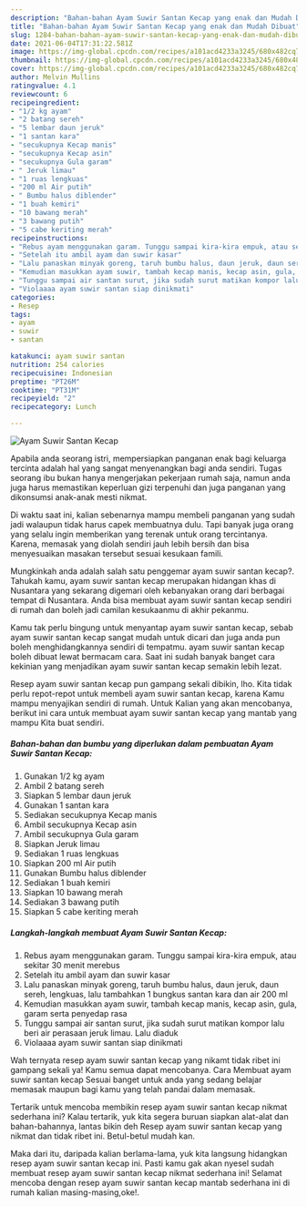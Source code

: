 ```yaml
---
description: "Bahan-bahan Ayam Suwir Santan Kecap yang enak dan Mudah Dibuat"
title: "Bahan-bahan Ayam Suwir Santan Kecap yang enak dan Mudah Dibuat"
slug: 1284-bahan-bahan-ayam-suwir-santan-kecap-yang-enak-dan-mudah-dibuat
date: 2021-06-04T17:31:22.581Z
image: https://img-global.cpcdn.com/recipes/a101acd4233a3245/680x482cq70/ayam-suwir-santan-kecap-foto-resep-utama.jpg
thumbnail: https://img-global.cpcdn.com/recipes/a101acd4233a3245/680x482cq70/ayam-suwir-santan-kecap-foto-resep-utama.jpg
cover: https://img-global.cpcdn.com/recipes/a101acd4233a3245/680x482cq70/ayam-suwir-santan-kecap-foto-resep-utama.jpg
author: Melvin Mullins
ratingvalue: 4.1
reviewcount: 6
recipeingredient:
- "1/2 kg ayam"
- "2 batang sereh"
- "5 lembar daun jeruk"
- "1 santan kara"
- "secukupnya Kecap manis"
- "secukupnya Kecap asin"
- "secukupnya Gula garam"
- " Jeruk limau"
- "1 ruas lengkuas"
- "200 ml Air putih"
- " Bumbu halus diblender"
- "1 buah kemiri"
- "10 bawang merah"
- "3 bawang putih"
- "5 cabe keriting merah"
recipeinstructions:
- "Rebus ayam menggunakan garam. Tunggu sampai kira-kira empuk, atau sekitar 30 menit merebus"
- "Setelah itu ambil ayam dan suwir kasar"
- "Lalu panaskan minyak goreng, taruh bumbu halus, daun jeruk, daun sereh, lengkuas, lalu tambahkan 1 bungkus santan kara dan air 200 ml"
- "Kemudian masukkan ayam suwir, tambah kecap manis, kecap asin, gula, garam serta penyedap rasa"
- "Tunggu sampai air santan surut, jika sudah surut matikan kompor lalu beri air perasaan jeruk limau. Lalu diaduk"
- "Violaaaa ayam suwir santan siap dinikmati"
categories:
- Resep
tags:
- ayam
- suwir
- santan

katakunci: ayam suwir santan 
nutrition: 254 calories
recipecuisine: Indonesian
preptime: "PT26M"
cooktime: "PT31M"
recipeyield: "2"
recipecategory: Lunch

---
```



![Ayam Suwir Santan Kecap](https://img-global.cpcdn.com/recipes/a101acd4233a3245/680x482cq70/ayam-suwir-santan-kecap-foto-resep-utama.jpg)

Apabila anda seorang istri, mempersiapkan panganan enak bagi keluarga tercinta adalah hal yang sangat menyenangkan bagi anda sendiri. Tugas seorang ibu bukan hanya mengerjakan pekerjaan rumah saja, namun anda juga harus memastikan keperluan gizi terpenuhi dan juga panganan yang dikonsumsi anak-anak mesti nikmat.

Di waktu  saat ini, kalian sebenarnya mampu membeli panganan yang sudah jadi walaupun tidak harus capek membuatnya dulu. Tapi banyak juga orang yang selalu ingin memberikan yang terenak untuk orang tercintanya. Karena, memasak yang diolah sendiri jauh lebih bersih dan bisa menyesuaikan masakan tersebut sesuai kesukaan famili. 



Mungkinkah anda adalah salah satu penggemar ayam suwir santan kecap?. Tahukah kamu, ayam suwir santan kecap merupakan hidangan khas di Nusantara yang sekarang digemari oleh kebanyakan orang dari berbagai tempat di Nusantara. Anda bisa membuat ayam suwir santan kecap sendiri di rumah dan boleh jadi camilan kesukaanmu di akhir pekanmu.

Kamu tak perlu bingung untuk menyantap ayam suwir santan kecap, sebab ayam suwir santan kecap sangat mudah untuk dicari dan juga anda pun boleh menghidangkannya sendiri di tempatmu. ayam suwir santan kecap boleh dibuat lewat bermacam cara. Saat ini sudah banyak banget cara kekinian yang menjadikan ayam suwir santan kecap semakin lebih lezat.

Resep ayam suwir santan kecap pun gampang sekali dibikin, lho. Kita tidak perlu repot-repot untuk membeli ayam suwir santan kecap, karena Kamu mampu menyajikan sendiri di rumah. Untuk Kalian yang akan mencobanya, berikut ini cara untuk membuat ayam suwir santan kecap yang mantab yang mampu Kita buat sendiri.

<!--inarticleads1-->

##### Bahan-bahan dan bumbu yang diperlukan dalam pembuatan Ayam Suwir Santan Kecap:

1. Gunakan 1/2 kg ayam
1. Ambil 2 batang sereh
1. Siapkan 5 lembar daun jeruk
1. Gunakan 1 santan kara
1. Sediakan secukupnya Kecap manis
1. Ambil secukupnya Kecap asin
1. Ambil secukupnya Gula garam
1. Siapkan  Jeruk limau
1. Sediakan 1 ruas lengkuas
1. Siapkan 200 ml Air putih
1. Gunakan  Bumbu halus diblender
1. Sediakan 1 buah kemiri
1. Siapkan 10 bawang merah
1. Sediakan 3 bawang putih
1. Siapkan 5 cabe keriting merah




<!--inarticleads2-->

##### Langkah-langkah membuat Ayam Suwir Santan Kecap:

1. Rebus ayam menggunakan garam. Tunggu sampai kira-kira empuk, atau sekitar 30 menit merebus
1. Setelah itu ambil ayam dan suwir kasar
1. Lalu panaskan minyak goreng, taruh bumbu halus, daun jeruk, daun sereh, lengkuas, lalu tambahkan 1 bungkus santan kara dan air 200 ml
1. Kemudian masukkan ayam suwir, tambah kecap manis, kecap asin, gula, garam serta penyedap rasa
1. Tunggu sampai air santan surut, jika sudah surut matikan kompor lalu beri air perasaan jeruk limau. Lalu diaduk
1. Violaaaa ayam suwir santan siap dinikmati




Wah ternyata resep ayam suwir santan kecap yang nikamt tidak ribet ini gampang sekali ya! Kamu semua dapat mencobanya. Cara Membuat ayam suwir santan kecap Sesuai banget untuk anda yang sedang belajar memasak maupun bagi kamu yang telah pandai dalam memasak.

Tertarik untuk mencoba membikin resep ayam suwir santan kecap nikmat sederhana ini? Kalau tertarik, yuk kita segera buruan siapkan alat-alat dan bahan-bahannya, lantas bikin deh Resep ayam suwir santan kecap yang nikmat dan tidak ribet ini. Betul-betul mudah kan. 

Maka dari itu, daripada kalian berlama-lama, yuk kita langsung hidangkan resep ayam suwir santan kecap ini. Pasti kamu gak akan nyesel sudah membuat resep ayam suwir santan kecap nikmat sederhana ini! Selamat mencoba dengan resep ayam suwir santan kecap mantab sederhana ini di rumah kalian masing-masing,oke!.

